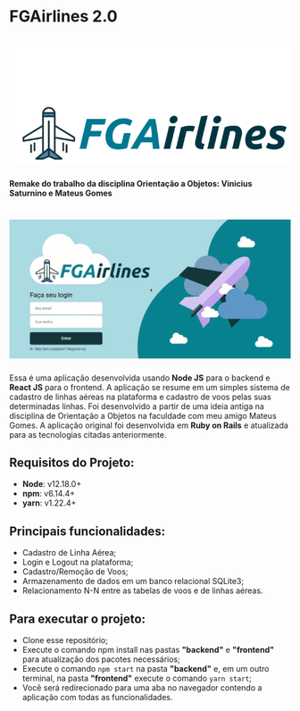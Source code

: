 # FGAirlines 2.0

<h1 align="center">
    <img src="./frontend/src/assets/logo.svg">
</h1>

**Remake do trabalho da disciplina Orientação a Objetos: Vinicius Saturnino e Mateus Gomes**

<h1 align="center">
    <img src="./img/demo.gif" />
</h1>

Essa é uma aplicação desenvolvida usando **Node JS** para o backend e **React JS** para o frontend. A aplicação se resume em um simples sistema de cadastro de linhas aéreas na plataforma e cadastro de voos pelas suas determinadas linhas. Foi desenvolvido a partir de uma ideia antiga na disciplina de Orientação a Objetos na faculdade com meu amigo Mateus Gomes. A aplicação original foi desenvolvida em **Ruby on Rails** e atualizada para as tecnologias citadas anteriormente.

## Requisitos do Projeto:

- **Node**: v12.18.0+
- **npm**: v6.14.4+
- **yarn**: v1.22.4+

## Principais funcionalidades:

- Cadastro de Linha Aérea;
- Login e Logout na plataforma;
- Cadastro/Remoção de Voos;
- Armazenamento de dados em um banco relacional SQLite3;
- Relacionamento N-N entre as tabelas de voos e de linhas aéreas.

## Para executar o projeto:

- Clone esse repositório;
- Execute o comando npm install nas pastas **"backend"** e **"frontend"** para atualização dos pacotes necessários;
- Execute o comando ```npm start``` na pasta **"backend"** e, em um outro terminal, na pasta **"frontend"** execute o comando ```yarn start```;
- Você será redirecionado para uma aba no navegador contendo a aplicação com todas as funcionalidades.